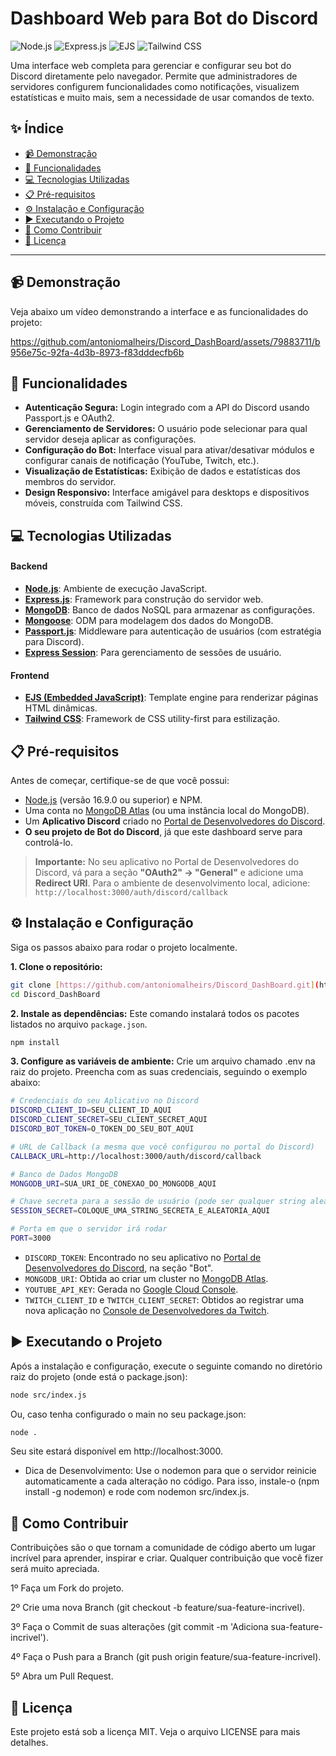 # Dashboard Web para Bot do Discord

![Node.js](https://img.shields.io/badge/Node.js-16.x+-339933?style=for-the-badge&logo=node.js&logoColor=white)
![Express.js](https://img.shields.io/badge/Express.js-4.x-000000?style=for-the-badge&logo=express&logoColor=white)
![EJS](https://img.shields.io/badge/EJS-3.1.9-A91E50?style=for-the-badge&logo=javascript&logoColor=white)
![Tailwind CSS](https://img.shields.io/badge/Tailwind_CSS-3.x-38B2AC?style=for-the-badge&logo=tailwind-css&logoColor=white)

Uma interface web completa para gerenciar e configurar seu bot do Discord diretamente pelo navegador. Permite que administradores de servidores configurem funcionalidades como notificações, visualizem estatísticas e muito mais, sem a necessidade de usar comandos de texto.

## ✨ Índice

- [📹 Demonstração](#-demonstração)
- [🚀 Funcionalidades](#-funcionalidades)
- [💻 Tecnologias Utilizadas](#-tecnologias-utilizadas)
- [📋 Pré-requisitos](#-pré-requisitos)
- [⚙️ Instalação e Configuração](#️-instalação-e-configuração)
- [▶️ Executando o Projeto](#️-executando-o-projeto)
- [🤝 Como Contribuir](#-como-contribuir)
- [📝 Licença](#-licença)

---

## 📹 Demonstração

Veja abaixo um vídeo demonstrando a interface e as funcionalidades do projeto:

https://github.com/antoniomalheirs/Discord_DashBoard/assets/79883711/b956e75c-92fa-4d3b-8973-f83dddecfb6b

## 🚀 Funcionalidades

- **Autenticação Segura:** Login integrado com a API do Discord usando Passport.js e OAuth2.
- **Gerenciamento de Servidores:** O usuário pode selecionar para qual servidor deseja aplicar as configurações.
- **Configuração do Bot:** Interface visual para ativar/desativar módulos e configurar canais de notificação (YouTube, Twitch, etc.).
- **Visualização de Estatísticas:** Exibição de dados e estatísticas dos membros do servidor.
- **Design Responsivo:** Interface amigável para desktops e dispositivos móveis, construída com Tailwind CSS.

## 💻 Tecnologias Utilizadas

#### **Backend**
- **[Node.js](https://nodejs.org/)**: Ambiente de execução JavaScript.
- **[Express.js](https://expressjs.com/)**: Framework para construção do servidor web.
- **[MongoDB](https://www.mongodb.com/)**: Banco de dados NoSQL para armazenar as configurações.
- **[Mongoose](https://mongoosejs.com/)**: ODM para modelagem dos dados do MongoDB.
- **[Passport.js](http://www.passportjs.org/)**: Middleware para autenticação de usuários (com estratégia para Discord).
- **[Express Session](https://www.npmjs.com/package/express-session)**: Para gerenciamento de sessões de usuário.

#### **Frontend**
- **[EJS (Embedded JavaScript)](https://ejs.co/)**: Template engine para renderizar páginas HTML dinâmicas.
- **[Tailwind CSS](https://tailwindcss.com/)**: Framework de CSS utility-first para estilização.

## 📋 Pré-requisitos

Antes de começar, certifique-se de que você possui:

- [Node.js](https://nodejs.org/) (versão 16.9.0 ou superior) e NPM.
- Uma conta no [MongoDB Atlas](https://www.mongodb.com/cloud/atlas/register) (ou uma instância local do MongoDB).
- Um **Aplicativo Discord** criado no [Portal de Desenvolvedores do Discord](https://discord.com/developers/applications).
- **O seu projeto de Bot do Discord**, já que este dashboard serve para controlá-lo.

> **Importante:** No seu aplicativo no Portal de Desenvolvedores do Discord, vá para a seção **"OAuth2" -> "General"** e adicione uma **Redirect URI**. Para o ambiente de desenvolvimento local, adicione: `http://localhost:3000/auth/discord/callback`

## ⚙️ Instalação e Configuração

Siga os passos abaixo para rodar o projeto localmente.

**1. Clone o repositório:**
```bash
git clone [https://github.com/antoniomalheirs/Discord_DashBoard.git](https://github.com/antoniomalheirs/Discord_DashBoard.git)
cd Discord_DashBoard
```
**2. Instale as dependências:**
Este comando instalará todos os pacotes listados no arquivo `package.json`.
```bash
npm install
```
**3. Configure as variáveis de ambiente:**
Crie um arquivo chamado .env na raiz do projeto. Preencha com as suas credenciais, seguindo o exemplo abaixo:
```bash
# Credenciais do seu Aplicativo no Discord
DISCORD_CLIENT_ID=SEU_CLIENT_ID_AQUI
DISCORD_CLIENT_SECRET=SEU_CLIENT_SECRET_AQUI
DISCORD_BOT_TOKEN=O_TOKEN_DO_SEU_BOT_AQUI

# URL de Callback (a mesma que você configurou no portal do Discord)
CALLBACK_URL=http://localhost:3000/auth/discord/callback

# Banco de Dados MongoDB
MONGODB_URI=SUA_URI_DE_CONEXAO_DO_MONGODB_AQUI

# Chave secreta para a sessão de usuário (pode ser qualquer string aleatória)
SESSION_SECRET=COLOQUE_UMA_STRING_SECRETA_E_ALEATORIA_AQUI

# Porta em que o servidor irá rodar
PORT=3000
```
- `DISCORD_TOKEN`: Encontrado no seu aplicativo no [Portal de Desenvolvedores do Discord](https://discord.com/developers/applications), na seção "Bot".
- `MONGODB_URI`: Obtida ao criar um cluster no [MongoDB Atlas](https://www.mongodb.com/cloud/atlas).
- `YOUTUBE_API_KEY`: Gerada no [Google Cloud Console](https://console.cloud.google.com/apis/credentials).
- `TWITCH_CLIENT_ID` e `TWITCH_CLIENT_SECRET`: Obtidos ao registrar uma nova aplicação no [Console de Desenvolvedores da Twitch](https://dev.twitch.tv/console/apps).

## ▶️ Executando o Projeto
Após a instalação e configuração, execute o seguinte comando no diretório raiz do projeto (onde está o package.json):
```bash
node src/index.js
```
Ou, caso tenha configurado o main no seu package.json:
```bash
node .
```
Seu site estará disponível em http://localhost:3000.
- Dica de Desenvolvimento: Use o nodemon para que o servidor reinicie automaticamente a cada alteração no código. Para isso, instale-o (npm install -g nodemon) e rode com nodemon src/index.js.
  
## 🤝 Como Contribuir
Contribuições são o que tornam a comunidade de código aberto um lugar incrível para aprender, inspirar e criar. Qualquer contribuição que você fizer será muito apreciada.

 1º Faça um Fork do projeto.

 2º Crie uma nova Branch (git checkout -b feature/sua-feature-incrivel).

 3º Faça o Commit de suas alterações (git commit -m 'Adiciona sua-feature-incrivel').

 4º Faça o Push para a Branch (git push origin feature/sua-feature-incrivel).

 5º Abra um Pull Request.

## 📝 Licença
Este projeto está sob a licença MIT. Veja o arquivo LICENSE para mais detalhes.
